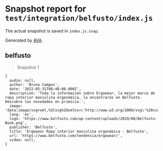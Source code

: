 # Snapshot report for `test/integration/belfusto/index.js`

The actual snapshot is saved in `index.js.snap`.

Generated by [AVA](https://avajs.dev).

## belfusto

> Snapshot 1

    {
      audio: null,
      author: 'Bruno Campos',
      date: '2022-05-31T08:48:08.000Z',
      description: 'Toda la información sobre Ergowear, la mejor marca de ropa interior masculina ergonómica, la encontrarás en Belfusto. Descubre las novedades en primicia.',
      image: 'data:image/svg+xml,%3Csvg%20xmlns=\'http://www.w3.org/2000/svg\'%20viewBox=\'0%200%2050%2058\'%3E%3C/svg%3E',
      lang: 'es',
      logo: 'https://www.belfusto.com/wp-content/uploads/2019/08/Belfusto-Book.png',
      publisher: 'Belfusto',
      title: 'Ergowear Ropa interior masculina ergonómica - Belfusto',
      url: 'https://www.belfusto.com/tendencia/ergowear/',
      video: null,
    }
